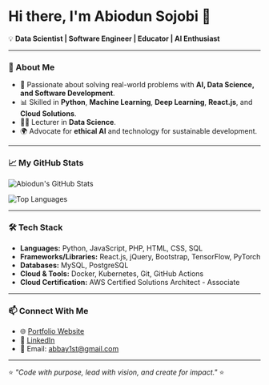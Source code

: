 # Hi there, I'm Abiodun Sojobi 👋

💡 **Data Scientist | Software Engineer | Educator | AI Enthusiast**

---

### 🚀 About Me
- 🎯 Passionate about solving real-world problems with **AI, Data Science, and Software Development**.
- 📊 Skilled in **Python**, **Machine Learning**, **Deep Learning**, **React.js**, and **Cloud Solutions**.
- 🧑‍🏫 Lecturer in **Data Science**.
- 🌍 Advocate for **ethical AI** and technology for sustainable development.

---

### 📈 My GitHub Stats
<!-- GitHub Stats -->
![Abiodun's GitHub Stats](https://github-readme-stats.vercel.app/api?username=baysquire&show_icons=true&theme=radical)

<!-- Top Languages -->
![Top Languages](https://github-readme-stats.vercel.app/api/top-langs/?username=baysquire&layout=compact&theme=radical)

---

### 🛠 Tech Stack
- **Languages:** Python, JavaScript, PHP, HTML, CSS, SQL
- **Frameworks/Libraries:** React.js, jQuery, Bootstrap, TensorFlow, PyTorch
- **Databases:** MySQL, PostgreSQL
- **Cloud & Tools:** Docker, Kubernetes, Git, GitHub Actions
- **Cloud Certification:** AWS Certified Solutions Architect - Associate

---

### 📫 Connect With Me
- 🌐 [Portfolio Website](https://github.com/baysquire)
- 💼 [LinkedIn](https://linkedin.com/in/abiodun-sojobi)
- 📧 Email: abbay1st@gmail.com

---

⭐️ _"Code with purpose, lead with vision, and create for impact."_ ⭐️

